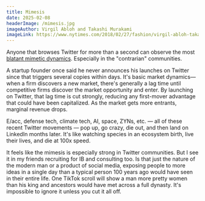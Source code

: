 ```yaml
---
title: Mimesis
date: 2025-02-08
headerImage: /mimesis.jpg
imageAuthor: Virgil Abloh and Takashi Murakami
imageLink: https://www.nytimes.com/2018/02/27/fashion/virgil-abloh-takashi-murakami-gagosian-gallery.html
---
```

Anyone that browses Twitter for more than a second can observe the most [blatant mimetic dynamics](https://en.wikipedia.org/wiki/Mimetic_theory#:~:text=Girard%20called%20this%20phenomenon%20%22mimetic,because%20we%20imitate%20their%20desires.%22). Especially in the "contrarian" communities. 

A startup founder once said he never announces his launches on Twitter since that triggers several copies within days. It's basic market dynamics—when a firm discovers a new market, there's generally a lag time until competitive firms discover the market opportunity and enter. By launching on Twitter, that lag time is cut strongly, reducing any first-mover advantage that could have been capitalized. As the market gets more entrants, marginal revenue drops. 

E/acc, defense tech, climate tech, AI, space, ZYNs, etc. — all of these recent Twitter movements — pop up, go crazy, die out, and then land on LinkedIn months later. It's like watching species in an ecosystem birth, live their lives, and die at 100x speed. 

It feels like the mimesis is especially strong in Twitter communities. But I see it in my friends recruiting for IB and consulting too. Is that just the nature of the modern man or a product of social media, exposing people to more ideas in a single day than a typical person 100 years ago would have seen in their entire life. One TikTok scroll will show a man more pretty women than his king and ancestors would have met across a full dynasty. It's impossible to ignore it unless you cut it all off.